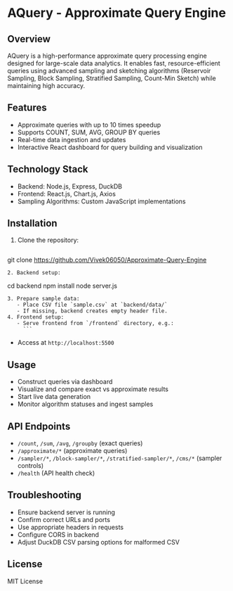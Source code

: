 # AQuery - Approximate Query Engine

## Overview
AQuery is a high-performance approximate query processing engine designed for large-scale data analytics. It enables fast, resource-efficient queries using advanced sampling and sketching algorithms (Reservoir Sampling, Block Sampling, Stratified Sampling, Count-Min Sketch) while maintaining high accuracy.

## Features
- Approximate queries with up to 10 times speedup
- Supports COUNT, SUM, AVG, GROUP BY queries
- Real-time data ingestion and updates
- Interactive React dashboard for query building and visualization

## Technology Stack
- Backend: Node.js, Express, DuckDB
- Frontend: React.js, Chart.js, Axios
- Sampling Algorithms: Custom JavaScript implementations

## Installation
1. Clone the repository:
   ```
git clone https://github.com/Vivek06050/Approximate-Query-Engine
```
2. Backend setup:
   ```
cd backend
npm install
node server.js
```
3. Prepare sample data:
   - Place CSV file `sample.csv` at `backend/data/`
   - If missing, backend creates empty header file.
4. Frontend setup:
   - Serve frontend from `/frontend` directory, e.g.:
     ```
```
   - Access at `http://localhost:5500`

## Usage
- Construct queries via dashboard
- Visualize and compare exact vs approximate results
- Start live data generation
- Monitor algorithm statuses and ingest samples

## API Endpoints
- `/count`, `/sum`, `/avg`, `/groupby` (exact queries)
- `/approximate/*` (approximate queries)
- `/sampler/*`, `/block-sampler/*`, `/stratified-sampler/*`, `/cms/*` (sampler controls)
- `/health` (API health check)

## Troubleshooting
- Ensure backend server is running
- Confirm correct URLs and ports
- Use appropriate headers in requests
- Configure CORS in backend
- Adjust DuckDB CSV parsing options for malformed CSV

## License
MIT License

